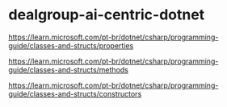 # dealgroup-ai-centric-dotnet

https://learn.microsoft.com/pt-br/dotnet/csharp/programming-guide/classes-and-structs/properties

https://learn.microsoft.com/pt-br/dotnet/csharp/programming-guide/classes-and-structs/methods

https://learn.microsoft.com/pt-br/dotnet/csharp/programming-guide/classes-and-structs/constructors
